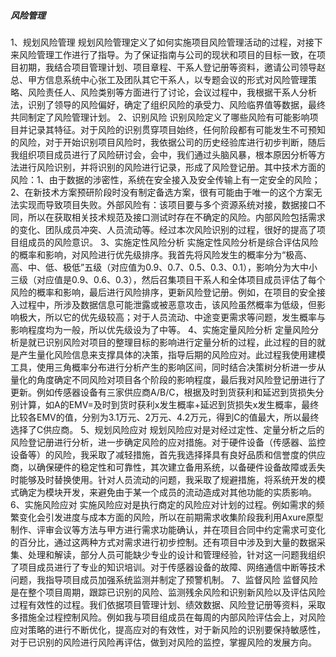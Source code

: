 ##### 风险管理


1、规划风险管理
    规划风险管理定义了如何实施项目风险管理活动的过程，对接下来风险管理工作进行了指导。为了保证指南与公司的现状和项目的目标一致，在项目初期，我结合项目管理计划、项目章程、干系人登记册等资料，邀请公司领导赵总、甲方信息系统中心张工及团队其它干系人，以专题会议的形式对风险管理策略、风险责任人、风险类别等方面进行了讨论，会议过程中，我根据干系人分析法，识别了领导的风险偏好，确定了组织风险的承受力、风险临界值等数据，最终共同制定了风险管理计划。
2、识别风险
    识别风险定义了哪些风险有可能影响项目并记录其特征。对于风险的识别贯穿项目始终，任何阶段都有可能发生不可预知的风险，对于开始识别项目风险时，我依据公司的历史经验库进行初步判断，随后我组织项目成员进行了风险研讨会，会中，我们通过头脑风暴，根本原因分析等方法进行风险识别，并将识别的风险进行记录，形成了风险登记册。其中技术方面的风险：1、由于数据的涉密性，系统在安全接入及安全传输上有一定安全的风险；2、在新技术方案预研阶段时没有制定备选方案，很有可能由于唯一的这个方案无法实现而导致项目失败。外部风险有：该项目要与多个资源系统对接，数据接口不同，所以在获取相关技术规范及接口测试时存在不确定的风险。内部风险包括需求的变化、团队成员冲突、人员流动等。经过本次风险识别的过程，很好的提高了项目组成员的风险意识。
3、实施定性风险分析
    实施定性风险分析是综合评估风险的概率和影响，对风险进行优先级排序。我首先将风险发生的概率分为“极高、高、中、低、极低”五级（对应值为0.9、0.7、0.5、0.3、0.1），影响分为大中小三级（对应值是0.9、0.6、0.3），然后召集项目干系人和全体项目成员评估了每个风险的概率和影响，最后进行风险排序，更新风险登记册。例如，在项目的安全接入过程中，所涉及数据信息可能泄露或被恶意攻击，该风险虽然概率为低级，但影响极大，所以它的优先级较高；对于人员流动、中途变更需求等问题，发生概率与影响程度均为一般，所以优先级设为了中等。
4、实施定量风险分析
   定量风险分析是就已识别风险对项目的整理目标的影响进行定量分析的过程，此过程的目的就是产生量化风险信息来支撑具体的决策，指导后期的风险应对。此过程我使用建模工具，使用三角概率分布进行分析产生的影响区间，同时结合决策树分析进一步从量化的角度确定不同风险对项目各个阶段的影响程度，最后我对风险登记册进行了更新。例如传感器设备有三家供应商A/B/C，根据及时到货获利和延迟到货损失分别计算，如A的EMV=及时到货时获利x发生概率+延迟到货损失x发生概率，最终比较各EMV的值，分别为3.1万元、2万元、4.2万元，得到C的值最大，所以最终选择了C供应商。
5、规划风险应对
   规划风险应对是对经过定性、定量分析之后的风险登记册进行分析，进一步确定风险的应对措施。对于硬件设备（传感器、监控设备等）的风险，我采取了减轻措施，首先我选择择具有良好品质和信誉度的供应商，以确保硬件的稳定性和可靠性，其次建立备用系统，以备硬件设备故障或丢失时能够及时替换使用。针对人员流动的问题，我采取了规避措施，将系统开发的模式确定为模块开发，来避免由于某一个成员的流动造成对其他功能的实质影响。
6、实施风险应对
    实施风险应对是执行商定的风险应对计划的过程。例如需求的频繁变化会引发进度与成本方面的风险，所以在前期需求收集阶段我利用Axure原型制作、评审会议等方法与甲方进行需求功能确认，并在项目合同中约定需求可变化的百分比，通过这两种方式对需求进行初步控制。还有项目中涉及到大量的数据采集、处理和解读，部分人员可能缺少专业的设计和管理经验，针对这一问题我组织了项目成员进行了专业的知识培训。对于传感器设备的故障、网络通信中断等技术问题，我指导项目成员加强系统监测并制定了预警机制。
7、监督风险
    监督风险是在整个项目周期，跟踪已识别的风险、监测残余风险和识别新风险以及评估风险过程有效性的过程。我们依据项目管理计划、绩效数据、风险登记册等资料，采取多措施全过程控制风险。例如我与项目组成员在每周的内部风险评估会上，对风险应对策略的进行不断优化，提高应对的有效性，对于新风险的识别要保持敏感性，对于已识别的风险进行风险再评估，做到对风险的监控，掌握风险的发展方向。
